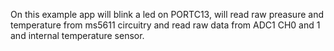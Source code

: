 On this example app will blink a led on PORTC13, 
  will read raw preasure and temperature from ms5611 circuitry 
  and read raw data from ADC1 CH0 and 1 and internal temperature sensor.
